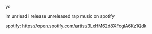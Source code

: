 yo

im unrlesd
i release unreleased rap music on spotify

spotify: https://open.spotify.com/artist/3LxHM62d8XFcgiA6Kz1Qdk
